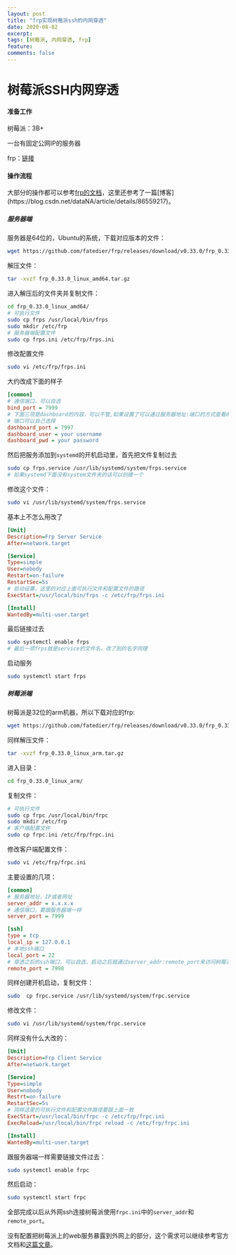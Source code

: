 ```yaml
---
layout: post
title: "frp实现树莓派ssh的内网穿透"
date: 2020-08-02
excerpt: 
tags: [树莓派, 内网穿透, frp]
feature: 
comments: false
---
```


# 树莓派SSH内网穿透

#### 准备工作

树莓派：3B+

一台有固定公网IP的服务器

frp：[链接](https://github.com/fatedier/frp/releases)

#### 操作流程

大部分的操作都可以参考[frp的文档]([https://github.com/fatedier/frp/blob/master/README_zh.md#%E5%BC%80%E5%8F%91%E7%8A%B6%E6%80%81](https://github.com/fatedier/frp/blob/master/README_zh.md#开发状态))，这里还参考了一篇[博客](https://blog.csdn.net/dataNA/article/details/86559217)。

##### 服务器端

服务器是64位的，Ubuntu的系统，下载对应版本的文件：

```bash
wget https://github.com/fatedier/frp/releases/download/v0.33.0/frp_0.33.0_linux_amd64.tar.gz
```

解压文件：

```bash
tar -xvzf frp_0.33.0_linux_amd64.tar.gz
```

进入解压后的文件夹并复制文件：

```bash
cd frp_0.33.0_linux_amd64/
# 可执行文件
sudo cp frps /usr/local/bin/frps 
sudo mkdir /etc/frp
# 服务器端配置文件
sudo cp frps.ini /etc/frp/frps.ini
```

修改配置文件

```bash
sudo vi /etc/frp/frps.ini
```

大约改成下面的样子

```ini
[common]
# 通信端口，可以自选
bind_port = 7999
# 下面三项是dashboard的内容，可以不管,如果设置了可以通过服务器地址:端口的方式查看dashboard
# 端口可以自己选择
dashboard_port = 7997
dashboard_user = your username
dashboard_pwd = your password
```

然后把服务添加到`systemd`的开机启动里，首先把文件复制过去

```bash
sudo cp frps.service /usr/lib/systemd/system/frps.service
# 如果systemd下面没有system文件夹的话可以创建一个
```

修改这个文件：

```bash
sudo vi /usr/lib/systemd/system/frps.service
```

基本上不怎么用改了

```ini
[Unit]
Description=Frp Server Service
After=network.target

[Service]
Type=simple
User=nobody
Restart=on-failure
RestartSec=5s
# 启动设置，这里的对应上面可执行文件和配置文件的路径
ExecStart=/usr/local/bin/frps -c /etc/frp/frps.ini

[Install]
WantedBy=multi-user.target
```

最后链接过去

```bash
sudo systemctl enable frps
# 最后一项frps就是service的文件名，改了别的名字同理
```

启动服务

```bash
sudo systemctl start frps
```

##### 树莓派端

树莓派是32位的arm机器，所以下载对应的frp:

```bash
wget https://github.com/fatedier/frp/releases/download/v0.33.0/frp_0.33.0_linux_arm.tar.gz
```

同样解压文件：

```bash
tar -xvzf frp_0.33.0_linux_arm.tar.gz
```

进入目录：

```bash
cd frp_0.33.0_linux_arm/
```

复制文件：

```bash
# 可执行文件
sudo cp frpc /usr/local/bin/frpc 
sudo mkdir /etc/frp
# 客户端配置文件
sudo cp frpc.ini /etc/frp/frpc.ini
```

修改客户端配置文件：

```bash
sudo vi /etc/frp/frpc.ini
```

主要设置的几项：

```ini
[common]
# 服务器地址，IP或者网址
server_addr = x.x.x.x
# 通信端口，要跟服务器端一样
server_port = 7999

[ssh]
type = tcp               
local_ip = 127.0.0.1
# 本地ssh端口
local_port = 22
# 穿透之后的ssh端口，可以自选，启动之后就通过server_addr:remote_port来访问树莓派的ssh
remote_port = 7998
```

同样创建开机启动，复制文件：

```bash
sudo  cp frpc.service /usr/lib/systemd/system/frpc.service
```

修改文件：

```bash
sudo vi /usr/lib/systemd/system/frpc.service
```

同样没有什么大改的：

```ini
[Unit]
Description=Frp Client Service
After=network.target

[Service]
Type=simple
User=nobody
Restrt=on-failure
RestartSec=5s
# 同样这里的可执行文件和配置文件路径要跟上面一致
ExecStart=/usr/local/bin/frpc -c /etc/frp/frpc.ini
ExecReload=/usr/local/bin/frpc reload -c /etc/frp/frpc.ini

[Install]
WantedBy=multi-user.target
```

跟服务器端一样需要链接文件过去：

```bash
sudo systemctl enable frpc
```

然后启动：

```bash 
sudo systemctl start frpc
```

全部完成以后从外网ssh连接树莓派使用`frpc.ini`中的`server_addr`和`remote_port`。

没有配置把树莓派上的web服务暴露到外网上的部分，这个需求可以继续参考官方文档和[这篇文章](https://cloud.tencent.com/developer/article/1100398)。